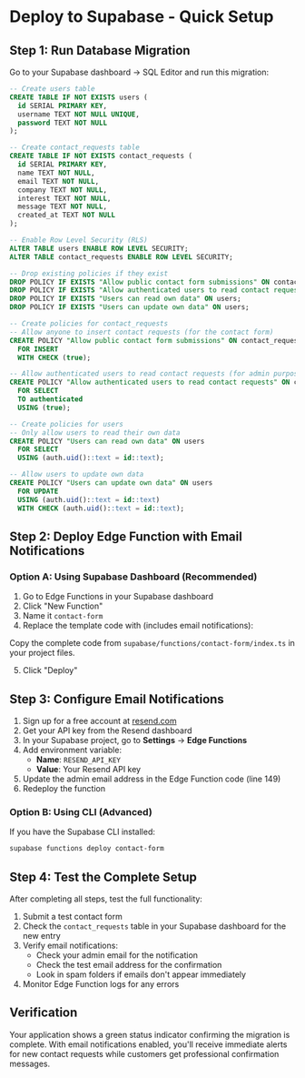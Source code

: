 # Deploy to Supabase - Quick Setup

## Step 1: Run Database Migration

Go to your Supabase dashboard → SQL Editor and run this migration:

```sql
-- Create users table
CREATE TABLE IF NOT EXISTS users (
  id SERIAL PRIMARY KEY,
  username TEXT NOT NULL UNIQUE,
  password TEXT NOT NULL
);

-- Create contact_requests table
CREATE TABLE IF NOT EXISTS contact_requests (
  id SERIAL PRIMARY KEY,
  name TEXT NOT NULL,
  email TEXT NOT NULL,
  company TEXT NOT NULL,
  interest TEXT NOT NULL,
  message TEXT NOT NULL,
  created_at TEXT NOT NULL
);

-- Enable Row Level Security (RLS)
ALTER TABLE users ENABLE ROW LEVEL SECURITY;
ALTER TABLE contact_requests ENABLE ROW LEVEL SECURITY;

-- Drop existing policies if they exist
DROP POLICY IF EXISTS "Allow public contact form submissions" ON contact_requests;
DROP POLICY IF EXISTS "Allow authenticated users to read contact requests" ON contact_requests;
DROP POLICY IF EXISTS "Users can read own data" ON users;
DROP POLICY IF EXISTS "Users can update own data" ON users;

-- Create policies for contact_requests
-- Allow anyone to insert contact requests (for the contact form)
CREATE POLICY "Allow public contact form submissions" ON contact_requests
  FOR INSERT 
  WITH CHECK (true);

-- Allow authenticated users to read contact requests (for admin purposes)
CREATE POLICY "Allow authenticated users to read contact requests" ON contact_requests
  FOR SELECT 
  TO authenticated 
  USING (true);

-- Create policies for users
-- Only allow users to read their own data
CREATE POLICY "Users can read own data" ON users
  FOR SELECT 
  USING (auth.uid()::text = id::text);

-- Allow users to update own data
CREATE POLICY "Users can update own data" ON users
  FOR UPDATE 
  USING (auth.uid()::text = id::text)
  WITH CHECK (auth.uid()::text = id::text);
```

## Step 2: Deploy Edge Function with Email Notifications

### Option A: Using Supabase Dashboard (Recommended)

1. Go to Edge Functions in your Supabase dashboard
2. Click "New Function"
3. Name it `contact-form`
4. Replace the template code with (includes email notifications):

Copy the complete code from `supabase/functions/contact-form/index.ts` in your project files.

5. Click "Deploy"

## Step 3: Configure Email Notifications

1. Sign up for a free account at [resend.com](https://resend.com)
2. Get your API key from the Resend dashboard
3. In your Supabase project, go to **Settings** → **Edge Functions**
4. Add environment variable:
   - **Name**: `RESEND_API_KEY`
   - **Value**: Your Resend API key
5. Update the admin email address in the Edge Function code (line 149)
6. Redeploy the function

### Option B: Using CLI (Advanced)

If you have the Supabase CLI installed:

```bash
supabase functions deploy contact-form
```

## Step 4: Test the Complete Setup

After completing all steps, test the full functionality:

1. Submit a test contact form
2. Check the `contact_requests` table in your Supabase dashboard for the new entry
3. Verify email notifications:
   - Check your admin email for the notification
   - Check the test email address for the confirmation
   - Look in spam folders if emails don't appear immediately
4. Monitor Edge Function logs for any errors

## Verification

Your application shows a green status indicator confirming the migration is complete. With email notifications enabled, you'll receive immediate alerts for new contact requests while customers get professional confirmation messages.